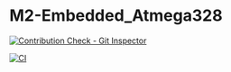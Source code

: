 # M2-Embedded_Atmega328


[![Contribution Check - Git Inspector](https://github.com/AmulojuNaveenKumar/M2-Embedded_Atmega328/actions/workflows/gitinspector.yml/badge.svg)](https://github.com/AmulojuNaveenKumar/M2-Embedded_Atmega328/actions/workflows/gitinspector.yml)

[![CI](https://github.com/AmulojuNaveenKumar/M2-Embedded_Atmega328/actions/workflows/c.yml/badge.svg)](https://github.com/AmulojuNaveenKumar/M2-Embedded_Atmega328/actions/workflows/c.yml)
